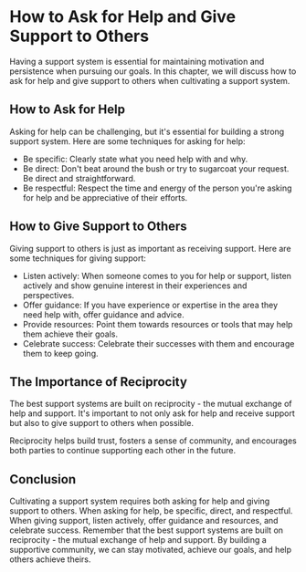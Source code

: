 How to Ask for Help and Give Support to Others
=======================================================================================

Having a support system is essential for maintaining motivation and persistence when pursuing our goals. In this chapter, we will discuss how to ask for help and give support to others when cultivating a support system.

How to Ask for Help
-------------------

Asking for help can be challenging, but it's essential for building a strong support system. Here are some techniques for asking for help:

* Be specific: Clearly state what you need help with and why.
* Be direct: Don't beat around the bush or try to sugarcoat your request. Be direct and straightforward.
* Be respectful: Respect the time and energy of the person you're asking for help and be appreciative of their efforts.

How to Give Support to Others
-----------------------------

Giving support to others is just as important as receiving support. Here are some techniques for giving support:

* Listen actively: When someone comes to you for help or support, listen actively and show genuine interest in their experiences and perspectives.
* Offer guidance: If you have experience or expertise in the area they need help with, offer guidance and advice.
* Provide resources: Point them towards resources or tools that may help them achieve their goals.
* Celebrate success: Celebrate their successes with them and encourage them to keep going.

The Importance of Reciprocity
-----------------------------

The best support systems are built on reciprocity - the mutual exchange of help and support. It's important to not only ask for help and receive support but also to give support to others when possible.

Reciprocity helps build trust, fosters a sense of community, and encourages both parties to continue supporting each other in the future.

Conclusion
----------

Cultivating a support system requires both asking for help and giving support to others. When asking for help, be specific, direct, and respectful. When giving support, listen actively, offer guidance and resources, and celebrate success. Remember that the best support systems are built on reciprocity - the mutual exchange of help and support. By building a supportive community, we can stay motivated, achieve our goals, and help others achieve theirs.
